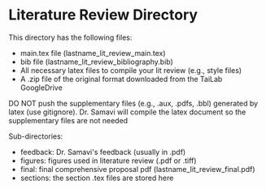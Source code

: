 # Literature Review Directory

This directory has the following files:
- main.tex file (lastname_lit_review_main.tex) 
- bib file (lastname_lit_review_bibliography.bib) 
- All necessary latex files to compile your lit review (e.g., style files) 
- A .zip file of the original format downloaded from the TaiLab GoogleDrive

DO NOT push the supplementary files (e.g., .aux, .pdfs, .bbl) generated by latex (use gitignore). Dr. Samavi will compile the latex document so the supplementary files are not needed

Sub-directories:
- feedback: Dr. Samavi's feedback (usually in .pdf)
- figures: figures used in literature review (.pdf or .tiff)
- final: final comprehensive proposal pdf (lastname_lit_review_final.pdf)
- sections: the section .tex files are stored here
